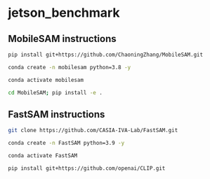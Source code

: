 # jetson_benchmark



## MobileSAM instructions
```bash 
pip install git+https://github.com/ChaoningZhang/MobileSAM.git
```

```bash 
conda create -n mobilesam python=3.8 -y

conda activate mobilesam

cd MobileSAM; pip install -e .
```



## FastSAM instructions

```bash 
git clone https://github.com/CASIA-IVA-Lab/FastSAM.git
```


```bash 
conda create -n FastSAM python=3.9 -y

conda activate FastSAM

pip install git+https://github.com/openai/CLIP.git
```